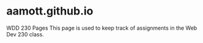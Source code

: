# aamott.github.io
WDD 230 Pages
This page is used to keep track of assignments in the Web Dev 230 class.